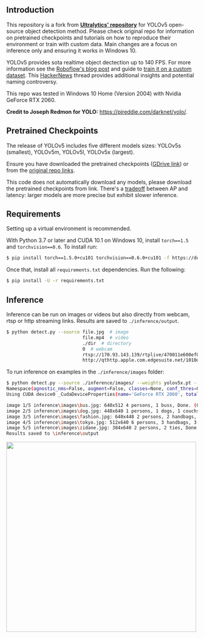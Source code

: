 ## Introduction

This repository is a fork from [**Ultralytics' repository**](https://github.com/ultralytics/yolov5) for YOLOv5 open-source object detection method. Please check original repo for information on pretrained checkpoints and tutorials on how to reproduce their environment or train with custom data. Main changes are a focus on inference only and ensuring it works in Windows 10.

YOLOv5 provides sota realtime object dectection up to 140 FPS. For more information see the [Roboflow's blog post](https://blog.roboflow.ai/yolov5-is-here/) and guide to [train it on a custom dataset](https://blog.roboflow.ai/how-to-train-yolov5-on-a-custom-dataset/). This [HackerNews]() thread provides additional insights and potential naming controversy. 

This repo was tested in Windows 10 Home (Version 2004) with Nvidia GeForce RTX 2060.

**Credit to Joseph Redmon for YOLO:** https://pjreddie.com/darknet/yolo/.


## Pretrained Checkpoints

The release of YOLOv5 includes five different models sizes: YOLOv5s (smallest), YOLOv5m, YOLOv5l, YOLOv5x (largest).

Ensure you have downloaded the pretrained checkpoints ([GDrive link](https://drive.google.com/drive/folders/1zzc230IK3s0AB3Pvi2UF30JQYDm2rDpW?usp=sharing)) or from the [original repo links](https://drive.google.com/drive/folders/1Drs_Aiu7xx6S-ix95f9kNsA6ueKRpN2J).

This code does not automatically download any models, please download the pretrained checkpoints from link. There's a [tradeoff](https://user-images.githubusercontent.com/26833433/84200349-729f2680-aa5b-11ea-8f9a-604c9e01a658.png) between AP and latency: larger models are more precise but exhibit slower inference. 


## Requirements

Setting up a virtual environment is recommended.

With Python 3.7 or later and CUDA 10.1 on Windows 10, install `torch==1.5` and `torchvision==0.6`. To install run:

```bash
$ pip install torch==1.5.0+cu101 torchvision==0.6.0+cu101 -f https://download.pytorch.org/whl/torch_stable.html
```

Once that, install all `requirements.txt` dependencies. Run the following:

```bash
$ pip install -U -r requirements.txt
```


## Inference

Inference can be run on images or videos but also directly from webcam, rtsp or http streaming links. Results are saved to `./inference/output`.

```bash
$ python detect.py --source file.jpg  # image 
                            file.mp4  # video
                            ./dir  # directory
                            0  # webcam
                            rtsp://170.93.143.139/rtplive/470011e600ef003a004ee33696235daa  # rtsp stream
                            http://qthttp.apple.com.edgesuite.net/1010qwoeiuryfg/sl.m3u8  # http stream
```

To run inference on examples in the `./inference/images` folder:

```bash
$ python detect.py --source ./inference/images/ --weights yolov5x.pt --conf 0.4
Namespace(agnostic_nms=False, augment=False, classes=None, conf_thres=0.4, device='', fourcc='mp4v', half=False, img_size=640, iou_thres=0.5, output='inference/output', save_txt=False, source='./inference/images/', view_img=False, weights='yolov5x.pt')
Using CUDA device0 _CudaDeviceProperties(name='GeForce RTX 2060', total_memory=6144MB)

image 1/5 inference\images\bus.jpg: 640x512 4 persons, 1 buss, Done. (0.072s)
image 2/5 inference\images\dog.jpg: 448x640 1 persons, 1 dogs, 1 couchs, Done. (0.057s)
image 3/5 inference\images\fashion.jpg: 640x448 2 persons, 2 handbags, Done. (0.058s)
image 4/5 inference\images\tokyo.jpg: 512x640 6 persons, 3 handbags, 3 ties, 1 books, Done. (0.056s)
image 5/5 inference\images\zidane.jpg: 384x640 2 persons, 2 ties, Done. (0.047s)
Results saved to \inference\output
```

<img src="https://user-images.githubusercontent.com/16304630/84706283-99c29000-af54-11ea-901b-f86bb3db9690.jpg" width="500">  
